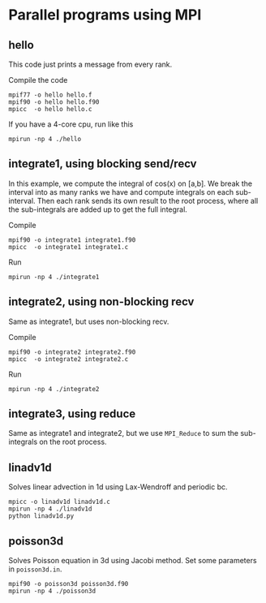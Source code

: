 # Parallel programs using MPI

## hello

This code just prints a message from every rank.

Compile the code

```shell
mpif77 -o hello hello.f
mpif90 -o hello hello.f90
mpicc  -o hello hello.c
```

If you have a 4-core cpu, run like this

```shell
mpirun -np 4 ./hello
```

## integrate1, using blocking send/recv

In this example, we compute the integral of cos(x) on [a,b]. We break the interval into as many ranks we have and compute integrals on each sub-interval. Then each rank sends its own result to the root process, where all the sub-integrals are added up to get the full integral.

Compile

```shell
mpif90 -o integrate1 integrate1.f90
mpicc  -o integrate1 integrate1.c
```

Run

```shell
mpirun -np 4 ./integrate1
```

## integrate2, using non-blocking recv

Same as integrate1, but uses non-blocking recv.

Compile

```shell
mpif90 -o integrate2 integrate2.f90
mpicc  -o integrate2 integrate2.c
```

Run

```shell
mpirun -np 4 ./integrate2
```


## integrate3, using reduce

Same as integrate1 and integrate2, but we use `MPI_Reduce` to sum the sub-integrals on the root process.

## linadv1d

Solves linear advection in 1d using Lax-Wendroff and periodic bc.

```shell
mpicc -o linadv1d linadv1d.c
mpirun -np 4 ./linadv1d
python linadv1d.py
```

## poisson3d

Solves Poisson equation in 3d using Jacobi method. Set some parameters in `poisson3d.in`.

```shell
mpif90 -o poisson3d poisson3d.f90
mpirun -np 4 ./poisson3d
```
